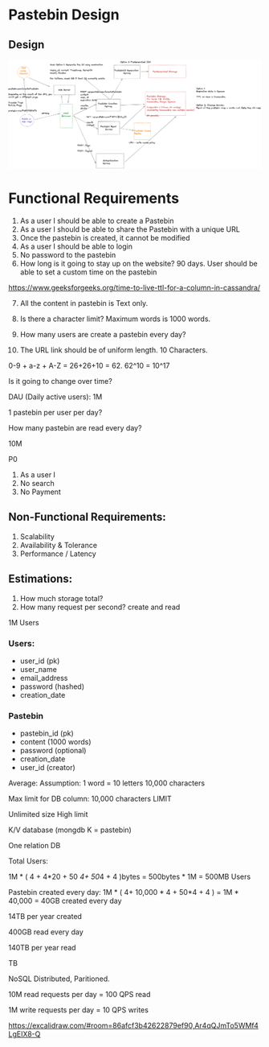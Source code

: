 

# Pastebin Design

## Design

![Pastebin Design](./Untitled9.png)



# Functional Requirements

1. As a user I should be able to create a Pastebin
2. As a user I should be able to share the Pastebin with a unique URL
3. Once the pastebin is created, it cannot be modified
4. As a user I should be able to login
5. No password to the pastebin
6. How long is it going to stay up on the website? 90 days.
User should be able to set a custom time on the pastebin

https://www.geeksforgeeks.org/time-to-live-ttl-for-a-column-in-cassandra/


7. All the content in pastebin is Text only.
8. Is there a character limit? Maximum words is 1000 words.

9. How many users are create a pastebin every day?

10. The URL link should be of uniform length. 10 Characters.

0-9 + a-z + A-Z = 26+26+10 = 62.    62^10 = 10^17


Is it going to change over time?

DAU (Daily active users): 1M

1 pastebin per user per day?

How many pastebin are read every day?

10M 


P0
1. As a user I 
2. No search
3. No Payment


## Non-Functional Requirements:

1. Scalability
2. Availability & Tolerance
3. Performance / Latency 


## Estimations:

1. How much storage total?
2. How many request per second? create and read


1M Users

### Users:
- user_id (pk) 
- user_name
- email_address
- password (hashed)
- creation_date

### Pastebin
- pastebin_id (pk)
- content (1000 words) 
- password (optional)
- creation_date
- user_id (creator)


Average:
Assumption: 
1 word = 10 letters
10,000 characters

Max limit for DB column:
10,000 characters LIMIT

Unlimited size High limit

K/V database (mongdb K = pastebin)



One relation DB

Total Users:

1M * ( 4 + 4*20 + 50 *4+ 50*4 + 4 )bytes = 500bytes * 1M = 500MB Users

Pastebin created every day: 1M * ( 4+ 10,000 * 4 + 50*4 + 4 ) = 1M * 40,000 = 40GB created every day

14TB per year created

400GB read every day

140TB per year read


TB

NoSQL Distributed, Paritioned.


10M read requests per day = 100 QPS read

1M write requests per day = 10 QPS writes









https://excalidraw.com/#room=86afcf3b42622879ef90,Ar4qQJmTo5WMf4LgEIX8-Q
